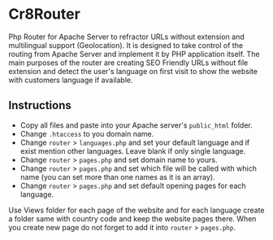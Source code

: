 # Cr8Router

Php Router for Apache Server to refractor URLs without extension and multilingual support (Geolocation). It is designed to take control of the routing from Apache Server and implement it by PHP application itself. The main purposes of the router are creating SEO Friendly URLs without file extension and detect the user's language on first visit to show the website with customers language if available.


## Instructions

 - Copy all files and paste into your Apache server's `public_html`  folder.
 - Change `.htaccess` to you domain name.
 - Change `router` > `languages.php` and set your default language and if exist mention other languages. Leave blank if only single language.
 - Change `router` > `pages.php` and set domain name to yours.
 - Change `router` > `pages.php` and set which file will be called with which name (you can set more than one names as it is an array).
 - Change `router` > `pages.php` and set default opening pages for each language.



Use Views folder for each page of the website and for each language create a folder same with country code and keep the website pages there.
When you create new page do not forget to add it into `router` > `pages.php`.
